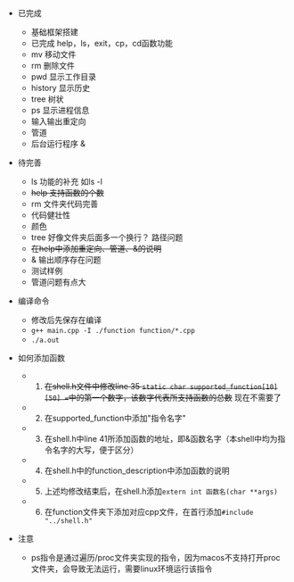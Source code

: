 - 已完成
  - 基础框架搭建
  - 已完成 help，ls，exit，cp，cd函数功能
  - mv 移动文件
  - rm 删除文件
  - pwd 显示工作目录
  - history 显示历史
  - tree 树状
  - ps 显示进程信息
  - 输入输出重定向
  - 管道
  - 后台运行程序 &
- 待完善
  - ls 功能的补充 如ls -l
  - ~~help 支持函数的个数~~
  - rm 文件夹代码完善
  - 代码健壮性
  - 颜色
  - tree 好像文件夹后面多一个换行？  路径问题
  - ~~在help中添加重定向、管道、&的说明~~
  - & 输出顺序存在问题
  - 测试样例
  - 管道问题有点大 


- 编译命令
  - 修改后先保存在编译
  - ```g++ main.cpp -I ./function function/*.cpp```
  - ```./a.out```
- 如何添加函数
  - 1. ~~在shell.h文件中修改line 35 ```static char supported_function[10][50] =```中的第一个数字，该数字代表所支持函数的总数~~  现在不需要了
  - 2. 在supported_function中添加"指令名字"
  - 3. 在shell.h中line 41所添加函数的地址，即&函数名字（本shell中均为指令名字的大写，便于区分）
  - 4. 在shell.h中的function_description中添加函数的说明
  - 5. 上述均修改结束后，在shell.h添加```extern int 函数名(char **args)```
  - 6. 在function文件夹下添加对应cpp文件，在首行添加```#include "../shell.h"```

- 注意
  - ps指令是通过遍历/proc文件夹实现的指令，因为macos不支持打开proc文件夹，会导致无法运行，需要linux环境运行该指令


